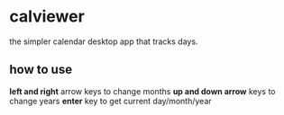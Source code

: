 # calviewer

the simpler calendar desktop app that tracks days.

## how to use
**left and right** arrow keys to change months
**up and down arrow** keys to change years
**enter** key to get current day/month/year
